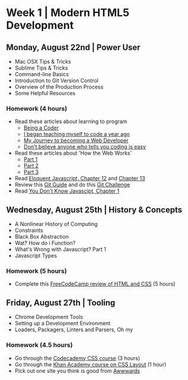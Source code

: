 
# Week 1 | Modern HTML5 Development

## Monday, August 22nd | Power User

- Mac OSX Tips & Tricks
- Sublime Tips & Tricks
- Command-line Basics
- Introduction to Git Version Control
- Overview of the Production Process
- Some Helpful Resources

### Homework (4 hours)

- Read these articles about learning to program 
  - [Being a Coder](https://medium.freecodecamp.com/things-i-wish-someone-had-told-me-when-i-was-learning-how-to-code-565fc9dcb329#.ihbjgkrya)
  - [I began teaching myself to code a year ago](https://www.reddit.com/r/learnprogramming/comments/4y7e3d/i_began_teaching_myself_to_code_a_year_ago_i_got/)
  - [My Journey to becoming a Web Developer](https://medium.com/@sgarcia.dev/my-journey-to-becoming-a-web-developer-from-scratch-without-a-cs-degree-2-years-later-and-what-i-4a7fd2ff5503#.lz8tqr5zl)
  - [Don't believe anyone who tells you coding is easy](https://techcrunch.com/2014/05/24/dont-believe-anyone-who-tells-you-learning-to-code-is-easy/)
- Read these articles about 'How the Web Works'
  - [Part 1](http://preethikasireddy.me/?p=174)
  - [Part 2](http://preethikasireddy.me/?p=231)
  - [Part 3](http://preethikasireddy.me/?p=278)
- Read [Eloquent Javascript, Chapter 12](http://eloquentjavascript.net/12_browser.html) and [Chapter 13](http://eloquentjavascript.net/13_dom.html)
- Review this [Git Guide](http://rogerdudler.github.io/git-guide/) and do this [Git Challenge](https://try.github.io/levels/1/challenges/1)
- Read [You Don't Know Javascipt, Chapter 1](https://github.com/getify/You-Dont-Know-JS/blob/master/up%20%26%20going/ch1.md)





## Wednesday, August 25th | History & Concepts

- A Nonlinear History of Computing
- Constraints
- Black Box Abstraction
- Wat? How do i Function?
- What's Wrong with Javascript? Part 1
- Javascript Types

### Homework (5 hours)

- Complete this [FreeCodeCamp review of HTML and CSS](https://www.freecodecamp.com/challenges/say-hello-to-html-elements) (5 hours)








## Friday, August 27th | Tooling

- Chrome Development Tools
- Setting up a Development Environment
- Loaders, Packagers, Linters and Parsers, Oh my

### Homework (4.5 hours)

- Go through the [Codecademy CSS course](https://www.codecademy.com/learn/learn-sass) (3 hours)
- Go through the [Khan Academy course on CSS Layout](https://www.khanacademy.org/computing/computer-programming/html-css/css-layout-properties/p/css-grouping-elements) (1 hour)
- Pick out one site you think is good from [Awwwards](http://www.awwwards.com/)
